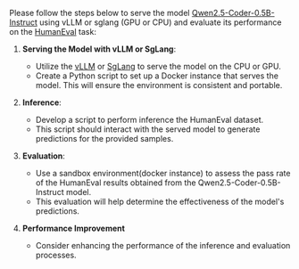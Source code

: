 Please follow the steps below to serve the model [Qwen2.5-Coder-0.5B-Instruct](https://huggingface.co/Qwen/Qwen2.5-Coder-0.5B-Instruct) using vLLM or sglang (GPU or CPU) and evaluate its performance on the [HumanEval](../datasets/humaneval/HumanEval.jsonl) task:

1. **Serving the Model with vLLM or SgLang**:  
   - Utilize the [vLLM](https://github.com/vllm-project/vllm) or [SgLang](https://github.com/sgl-project/sglang) to serve the model on the CPU or GPU.
   - Create a Python script to set up a Docker instance that serves the model. This will ensure the environment is consistent and portable.  

2. **Inference**:  
   - Develop a script to perform inference the HumanEval dataset.  
   - This script should interact with the served model to generate predictions for the provided samples.

3. **Evaluation**:  
   - Use a sandbox environment(docker instance) to assess the pass rate of the HumanEval results obtained from the Qwen2.5-Coder-0.5B-Instruct model.  
   - This evaluation will help determine the effectiveness of the model's predictions.

4. **Performance Improvement**
   - Consider enhancing the performance of the inference and evaluation processes.
